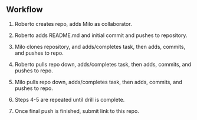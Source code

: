 ## Workflow

1. Roberto creates repo, adds Milo as collaborator.

2. Roberto adds README.md and initial commit and pushes to repository.

3. Milo clones repository, and adds/completes task, then adds, commits, and pushes to repo.

4. Roberto pulls repo down, adds/completes task, then adds, commits, and pushes to repo.

5. Milo pulls repo down, adds/completes task, then adds, commits, and pushes to repo.

6. Steps 4-5 are repeated until drill is complete.

7. Once final push is finished, submit link to this repo.